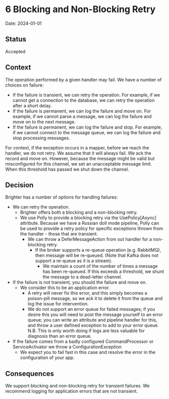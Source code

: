 # 6 Blocking and Non-Blocking Retry

Date: 2024-01-01

## Status

Accepted

## Context

The operation performed by a given handler may fail. We have a number of choices on failure:

* If the failure is transient, we can retry the operation. For example, if we cannot get a connection to the database,
  we can retry the operation after a short delay.
* If the failure is permanent, we can log the failure and move on. For example, if we cannot parse a message, we can log
  the failure and move on to the next message.
* If the failure is permanent, we can log the failure and stop. For example, if we cannot connect to the message queue,
  we can log the failure and stop processing messages.

For context, if the exception occurs in a mapper, before we reach the handler, we do not retry. We assume that it will
always fail. We ack the record and move on.
However, because the message might be valid but misconfigured for this channel, we set an unacceptable message limit.
When this threshold has passed we shut down the channel.

## Decision

Brighter has a number of options for handling failures:

* We can retry the operation.
  * Brighter offers both a blocking and a non-blocking retry.
  * We use Polly to provide a blocking retry via the UsePolicy[Async] attribute. Because we have a Russian doll mode pipeline, Polly can be used to provide a retry policy for specific exceptions thrown from the handler - those that are transient.
    * We can throw a DeferMessageAction from out handler for a non-blocking retry.
      * If the broker supports a re-queue operation (e.g. RabbitMQ), then message will be re-queued. (Note that Kafka does not support a re-queue as it is a stream).
        * We maintain a count of the number of times a message has been re-queued. If this exceeds a threshold, we shunt        the message to a dead-letter channel.
* If the failure is not transient, you should the failure and move on.
  * We consider this to be an application error.
    * A retry will never fix this error, and this simply becomes a poison-pill message, so we ack it to delete it from
      the queue and log the issue for intervention.
    * We do not support an error queue for failed messages; if you desire this you will need to post the message
      yourself to an error queue; you can write an attribute and pipeline handler for this,
      and throw a user defined exception to add to your error queue. N.B. This is only worth doing if logs are less
      valuable for diagnosis than an error queue.
* If the failure comes from a badly configured CommandProcessor or ServiceActivator we throw a ConfigurationException
  * We expect you to fail fast in this case and resolve the error in the configuration of your app.

## Consequences

We support blocking and non-blocking retry for transient failures. We recommend logging for application errors that are
not transient.

